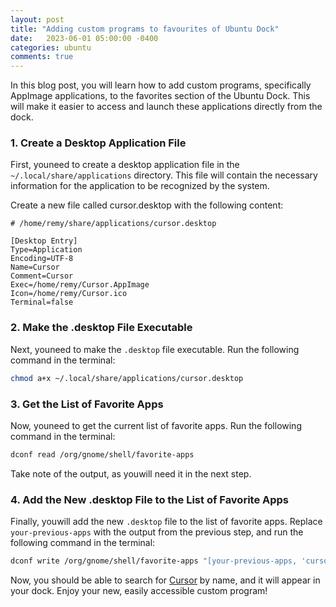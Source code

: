 ```yaml
---
layout: post
title: "Adding custom programs to favourites of Ubuntu Dock"
date:   2023-06-01 05:00:00 -0400
categories: ubuntu
comments: true
---
```


In this blog post, you will learn how to add custom programs, specifically AppImage applications, to the favorites section of the Ubuntu Dock. This will make it easier to access and launch these applications directly from the dock.

### 1. Create a Desktop Application File

First, youneed to create a desktop application file in the `~/.local/share/applications` directory. This file will contain the necessary information for the application to be recognized by the system.

Create a new file called cursor.desktop with the following content:
```
# /home/remy/share/applications/cursor.desktop

[Desktop Entry]
Type=Application
Encoding=UTF-8
Name=Cursor
Comment=Cursor
Exec=/home/remy/Cursor.AppImage
Icon=/home/remy/Cursor.ico
Terminal=false
```

### 2. Make the .desktop File Executable

Next, youneed to make the `.desktop` file executable. Run the following command in the terminal:

```bash
chmod a+x ~/.local/share/applications/cursor.desktop
```

### 3. Get the List of Favorite Apps

Now, youneed to get the current list of favorite apps. Run the following command in the terminal:

```bash
dconf read /org/gnome/shell/favorite-apps
```

Take note of the output, as youwill need it in the next step.

### 4. Add the New .desktop File to the List of Favorite Apps

Finally, youwill add the new `.desktop` file to the list of favorite apps. Replace `your-previous-apps` with the output from the previous step, and run the following command in the terminal:

```bash
dconf write /org/gnome/shell/favorite-apps "[your-previous-apps, 'cursor.desktop']"
```

Now, you should be able to search for [Cursor](https://www.cursor.so) by name, and it will appear in your dock. Enjoy your new, easily accessible custom program!
